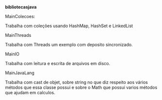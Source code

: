 **bibliotecasjava**


<p>MainColecoes:<br />
	<p>    Trabalha com coleções usando HashMap, HashSet e LinkedList</p>
<p>MainThreads<br />
	<p>	Trabalha com Threads um exemplo com deposito sincronizado.</p>
<p>MainIO<br />
	<p>Trabalha com leitura e escrita de arquivos em disco.</p>
<p>MainJavaLang<br />
	<p>Trabalha com cast de objet, sobre string no que diz respeito aos vários métodos que essa classe possui e sobre o Math que possui varios métodos que ajudam em calculos.</p>
